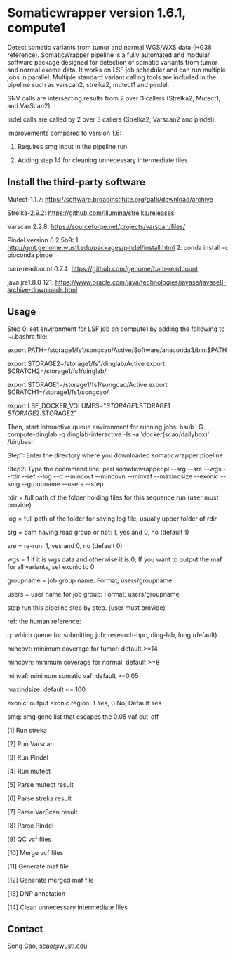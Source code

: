 
# Somaticwrapper version 1.6.1, compute1 #

Detect somatic variants from tumor and normal WGS/WXS data (HG38 reference). SomaticWrapper pipeline is a fully automated and modular software package designed for detection of somatic variants from tumor and normal exome data. It works on LSF job scheduler and can run multiple jobs in parallel. Multiple standard variant calling tools are included in the pipeline such as varscan2, strelka2, mutect1 and pindel. 

SNV calls are intersecting results from 2 over 3 callers (Strelka2, Mutect1, and VarScan2).

Indel calls are called by 2 over 3 callers (Strelka2, Varscan2 and pindel). 

Improvements compared to version 1.6:

1. Requires smg input in the pipeline run

2. Adding step 14 for cleaning unnecessary intermediate files  

## Install the third-party software ##

Mutect-1.1.7: https://software.broadinstitute.org/gatk/download/archive

Strelka-2.9.2: https://github.com/Illumina/strelka/releases

Varscan 2.2.8: https://sourceforge.net/projects/varscan/files/

Pindel version 0.2.5b9: 1: http://gmt.genome.wustl.edu/packages/pindel/install.html
		   	2: conda install -c bioconda pindel
	
bam-readcount 0.7.4: https://github.com/genome/bam-readcount 

java jre1.8.0_121: https://www.oracle.com/java/technologies/javase/javase8-archive-downloads.html

## Usage ##

Step 0: set environment for LSF job on compute1 by adding the following to ~/.bashrc file: 

export PATH=/storage1/fs1/songcao/Active/Software/anaconda3/bin:$PATH

export STORAGE2=/storage1/fs1/dinglab/Active
export SCRATCH2=/storage1/fs1/dinglab/

export STORAGE1=/storage1/fs1/songcao/Active
export SCRATCH1=/storage1/fs1/songcao/

export LSF_DOCKER_VOLUMES="$STORAGE1:$STORAGE1 $STORAGE2:$STORAGE2"

Then, start interactive queue environment for running jobs: 
bsub -G compute-dinglab -q dinglab-interactive -Is -a 'docker(scao/dailybox)' /bin/bash

Step1: Enter the directory where you downloaded somaticwrapper pipeline 

Step2: Type the coommand line: perl somaticwrapper.pl  --srg --sre --wgs --rdir --ref --log --q --mincovt --mincovn --minvaf --maxindsize --exonic --smg --groupname --users --step

rdir = full path of the folder holding files for this sequence run (user must provide)

log = full path of the folder for saving log file; usually upper folder of rdir

srg = bam having read group or not: 1, yes and 0, no (default 1)

sre = re-run: 1, yes and 0, no  (default 0)

wgs = 1 if it is wgs data and otherwise it is 0; If you want to output the maf for all variants, set exonic to 0

groupname = job group name: Format; users/groupname

users = user name for job group: Format; users/groupname

step run this pipeline step by step. (user must provide)

ref: the human reference: 

q: which queue for submitting job; research-hpc, ding-lab, long (default)

mincovt: minimum coverage for tumor: default >=14

mincovn: minimum coverage for normal: default >=8

minvaf: minimum somatic vaf: default >=0.05

maxindsize: default <= 100

exonic: output exonic region: 1 Yes, 0 No, Default Yes

smg: smg gene list that escapes the 0.05 vaf cut-off



[1]  Run streka 

[2]  Run Varscan 

[3]  Run Pindel 

[4]  Run mutect 

[5]  Parse mutect result 

[6]  Parse streka result 

[7]  Parse VarScan result 

[8]  Parse Pindel 

[9] QC vcf files

[10]  Merge vcf files   

[11] Generate maf file  

[12] Generate merged maf file 

[13] DNP annotation

[14] Clean unnecessary intermediate files

## Contact ##

Song Cao, scao@wustl.edu 
